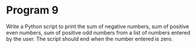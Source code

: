 # Program 9
Write a Python script to print the sum of negative numbers, sum of positive even numbers, sum
of positive odd numbers from a list of numbers entered by the user. The script should end when the
number entered is zero.